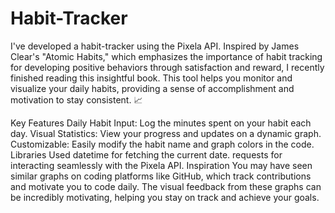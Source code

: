# Habit-Tracker
I've developed a habit-tracker using the Pixela API. Inspired by James Clear's "Atomic Habits," which emphasizes the importance of habit tracking for developing positive behaviors through satisfaction and reward, I recently finished reading this insightful book. This tool helps you monitor and visualize your daily habits, providing a sense of accomplishment and motivation to stay consistent. 📈

Key Features
Daily Habit Input: Log the minutes spent on your habit each day.
Visual Statistics: View your progress and updates on a dynamic graph.
Customizable: Easily modify the habit name and graph colors in the code.
Libraries Used
datetime for fetching the current date.
requests for interacting seamlessly with the Pixela API.
Inspiration
You may have seen similar graphs on coding platforms like GitHub, which track contributions and motivate you to code daily. The visual feedback from these graphs can be incredibly motivating, helping you stay on track and achieve your goals.
